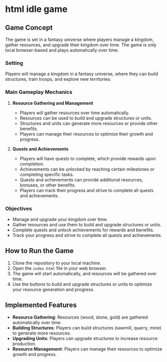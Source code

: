 # html idle game

## Game Concept

The game is set in a fantasy universe where players manage a kingdom, gather resources, and upgrade their kingdom over time. The game is only local browser-based and plays automatically over time.

### Setting

Players will manage a kingdom in a fantasy universe, where they can build structures, train troops, and explore new territories.

### Main Gameplay Mechanics

1. **Resource Gathering and Management**
   - Players will gather resources over time automatically.
   - Resources can be used to build and upgrade structures or units.
   - Structures and units can generate more resources or provide other benefits.
   - Players can manage their resources to optimize their growth and progress.

2. **Quests and Achievements**
   - Players will have quests to complete, which provide rewards upon completion.
   - Achievements can be unlocked by reaching certain milestones or completing specific tasks.
   - Quests and achievements can provide additional resources, bonuses, or other benefits.
   - Players can track their progress and strive to complete all quests and achievements.

### Objectives

- Manage and upgrade your kingdom over time.
- Gather resources and use them to build and upgrade structures or units.
- Complete quests and unlock achievements for rewards and benefits.
- Track your progress and strive to complete all quests and achievements.

## How to Run the Game

1. Clone the repository to your local machine.
2. Open the `index.html` file in your web browser.
3. The game will start automatically, and resources will be gathered over time.
4. Use the buttons to build and upgrade structures or units to optimize your resource generation and progress.

## Implemented Features

- **Resource Gathering**: Resources (wood, stone, gold) are gathered automatically over time.
- **Building Structures**: Players can build structures (sawmill, quarry, mine) to generate more resources.
- **Upgrading Units**: Players can upgrade structures to increase resource production.
- **Resource Management**: Players can manage their resources to optimize growth and progress.
